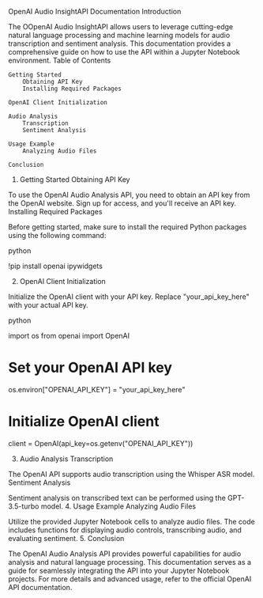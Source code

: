 OpenAI Audio InsightAPI Documentation
Introduction

The OOpenAI Audio InsightAPI allows users to leverage cutting-edge natural language processing and machine learning models for audio transcription and sentiment analysis. This documentation provides a comprehensive guide on how to use the API within a Jupyter Notebook environment.
Table of Contents

    Getting Started
        Obtaining API Key
        Installing Required Packages

    OpenAI Client Initialization

    Audio Analysis
        Transcription
        Sentiment Analysis

    Usage Example
        Analyzing Audio Files

    Conclusion

1. Getting Started
Obtaining API Key

To use the OpenAI Audio Analysis API, you need to obtain an API key from the OpenAI website. Sign up for access, and you'll receive an API key.
Installing Required Packages

Before getting started, make sure to install the required Python packages using the following command:

python

!pip install openai ipywidgets

2. OpenAI Client Initialization

Initialize the OpenAI client with your API key. Replace "your_api_key_here" with your actual API key.

python

import os
from openai import OpenAI

# Set your OpenAI API key
os.environ["OPENAI_API_KEY"] = "your_api_key_here"

# Initialize OpenAI client
client = OpenAI(api_key=os.getenv("OPENAI_API_KEY"))

3. Audio Analysis
Transcription

The OpenAI API supports audio transcription using the Whisper ASR model.
Sentiment Analysis

Sentiment analysis on transcribed text can be performed using the GPT-3.5-turbo model.
4. Usage Example
Analyzing Audio Files

Utilize the provided Jupyter Notebook cells to analyze audio files. The code includes functions for displaying audio controls, transcribing audio, and evaluating sentiment.
5. Conclusion

The OpenAI Audio Analysis API provides powerful capabilities for audio analysis and natural language processing. This documentation serves as a guide for seamlessly integrating the API into your Jupyter Notebook projects. For more details and advanced usage, refer to the official OpenAI API documentation.
